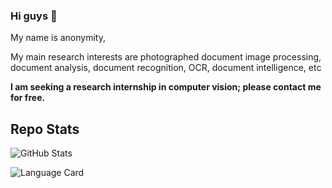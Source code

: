 ### Hi guys 👋
 My name is anonymity, <!-- and I am currently a PH.D. student at XJTLU(Xi’an Jiaotong-liverpool University) and UoL(University of Liverpool). -->
 
 My main research interests are photographed document image processing, document analysis, document recognition, OCR, document intelligence, etc
 
 **I am seeking a research internship in computer vision; please contact me for free.**
<!--
**hanquansanren/hanquansanren** is a ✨ _special_ ✨ repository because its `README.md` (this file) appears on your GitHub profile.

Here are some ideas to get you started:

- 🔭 I’m currently working on ...
- 🌱 I’m currently learning ...
- 👯 I’m looking to collaborate on ...
- 🤔 I’m looking for help with ...
- 💬 Ask me about ...
- 📫 How to reach me: ...
- 😄 Pronouns: ...
- ⚡ Fun fact: ...
-->

## Repo Stats

![GitHub Stats](https://github-readme-stats.vercel.app/api?username=hanquansanren&show_icons=true&theme=tokyonight)

![Language Card](https://github-readme-stats.vercel.app/api/top-langs/?username=hanquansanren&layout=compact)
